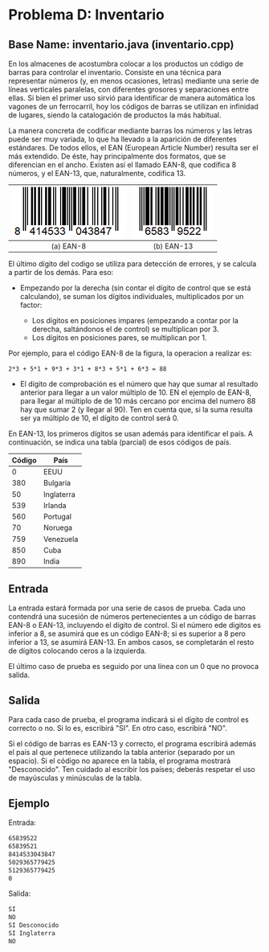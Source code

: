 # Problema D: Inventario
## Base Name: inventario.java (inventario.cpp)

En los almacenes de acostumbra colocar a los productos un código de barras para controlar el inventario. Consiste en una técnica para representar números (y, en menos ocasiones, letras)
mediante una serie de líneas verticales paralelas, con diferentes grosores y separaciones entre ellas. Si bien el primer uso sirvió para identificar de manera automática los vagones de un ferrocarril, hoy los códigos de barras se utilizan en infinidad de lugares, siendo la catalogación de productos la más habitual.

La manera concreta de codificar mediante barras los números y las letras puede ser muy variada, lo que ha llevado a la aparición de diferentes estándares. De todos ellos, el EAN (European Article Number) resulta ser el más extendido. De éste, hay principalmente dos formatos, que se diferencian en el ancho. Existen así el llamado EAN-8, que codifica 8 números, y el EAN-13, que, naturalmente, codifica 13.

| ![](../.media/8414533043847.png) | ![](../.media/65839522.png) |
| :--: | :--: |
| (a) EAN-8 | (b) EAN-13 |

El último dígito del codigo se utiliza para detección de errores, y se calcula a partir de los demás. Para eso:

- Empezando por la derecha (sin contar el dígito de control que se está calculando), se suman los dígitos individuales, multiplicados por un factor:
    
    - Los dígitos en posiciones impares (empezando a contar por la derecha, saltándonos el de control) se multiplican por 3.
    - Los dígitos en posiciones pares, se multiplican por 1.

Por ejemplo, para el código EAN-8 de la figura, la operacion a realizar es:
```
2*3 + 5*1 + 9*3 + 3*1 + 8*3 + 5*1 + 6*3 = 88
```

- El dígito de comprobación es el número que hay que sumar al resultado anterior para llegar a un valor múltiplo de 10. EN el ejemplo de EAN-8, para llegar al múltiplo de de 10 más cercano por encima del numero 88 hay que sumar 2 (y llegar al 90). Ten en cuenta que, si la suma resulta ser ya múltiplo de 10, el dígito de control será 0.

En EAN-13, los primeros dígitos se usan además para identificar el país. A continuación, se indica una tabla (parcial) de esos códigos de país.

| Código | País |
| -- | -- |
| 0 | EEUU |
| 380 | Bulgaria |
| 50 | Inglaterra |
| 539 | Irlanda |
| 560 | Portugal |
| 70 | Noruega |
| 759 | Venezuela |
| 850 | Cuba |
| 890 | India |

## Entrada

La entrada estará formada por una serie de casos de prueba. Cada uno contendrá una sucesión de números pertenecientes a un código de barras EAN-8 o EAN-13, incluyendo el dígito de control. Si el número ede digitos es inferior a 8, se asumirá que es un código EAN-8; si es superior a 8 pero inferior a 13, se asumirá EAN-13. En ambos casos, se completarán el resto de dígitos colocando ceros a la izquierda.

El último caso de prueba es seguido por una línea con un 0 que no provoca salida.

## Salida

Para cada caso de prueba, el programa indicará si el dígito de control es correcto o no. Si lo es, escribirá "SI". En otro caso, escribirá "NO".

Si el código de barras es EAN-13 y correcto, el programa escribirá además el país al que pertenece utilizando la tabla anterior (separado por un espacio). Si el código no aparece en la tabla, el programa mostrará "Desconocido". Ten cuidado al escribir los países; deberás respetar el uso de mayúsculas y minúsculas de la tabla.

## Ejemplo
Entrada:
```
65839522
65839521
8414533043847
5029365779425
5129365779425
0
```

Salida:
```
SI
NO
SI Desconocido
SI Inglaterra
NO
```
